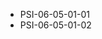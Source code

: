 <!--
    ATTENTION: This file was generated via gradle!
               Do NOT manually edit this file! Any such changes will be overwritten!
-->
* PSI-06-05-01-01
* PSI-06-05-01-02
